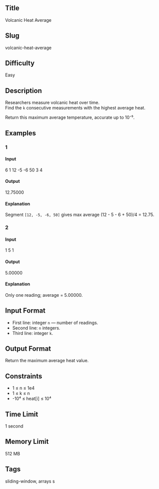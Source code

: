 ## Title
Volcanic Heat Average

## Slug
volcanic-heat-average

## Difficulty
Easy

## Description

Researchers measure volcanic heat over time.  
Find the `k` consecutive measurements with the highest average heat.

Return this maximum average temperature, accurate up to 10⁻⁵.

## Examples

### 1
#### Input
6
1 12 -5 -6 50 3
4

#### Output
12.75000

#### Explanation
Segment `[12, -5, -6, 50]` gives max average (12 - 5 - 6 + 50)/4 = 12.75.

### 2
#### Input
1
5
1

#### Output
5.00000

#### Explanation
Only one reading; average = 5.00000.

## Input Format
- First line: integer `n` — number of readings.  
- Second line: `n` integers.  
- Third line: integer `k`.

## Output Format
Return the maximum average heat value.

## Constraints
- 1 ≤ n ≤ 1e4  
- 1 ≤ k ≤ n  
- -10⁴ ≤ heat[i] ≤ 10⁴  

## Time Limit
1 second

## Memory Limit
512 MB

## Tags
sliding-window, arrays
s